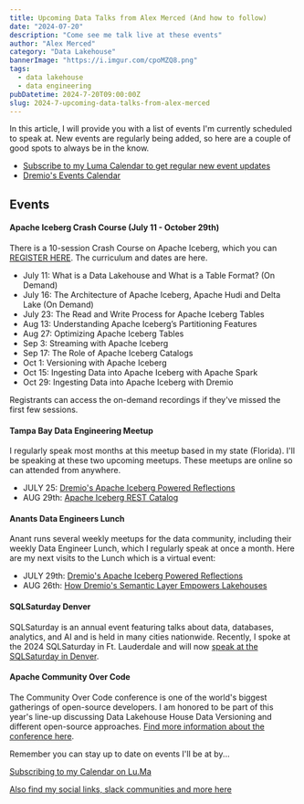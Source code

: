 ```yaml
---
title: Upcoming Data Talks from Alex Merced (And how to follow)
date: "2024-07-20"
description: "Come see me talk live at these events"
author: "Alex Merced"
category: "Data Lakehouse"
bannerImage: "https://i.imgur.com/cpoMZQ8.png"
tags:
  - data lakehouse
  - data engineering
pubDatetime: 2024-7-20T09:00:00Z
slug: 2024-7-upcoming-data-talks-from-alex-merced
---
```


In this article, I will provide you with a list of events I'm currently scheduled to speak at. New events are regularly being added, so here are a couple of good spots to always be in the know.

- [Subscribe to my Luma Calendar to get regular new event updates](https://lu.ma/Techeventswithalex)
- [Dremio's Events Calendar](https://www.dremio.com/events)

## Events

#### Apache Iceberg Crash Course (July 11 - October 29th)

There is a 10-session Crash Course on Apache Iceberg, which you can [REGISTER HERE](https://bit.ly/am-2024-iceberg-live-crash-course-1). The curriculum and dates are here.

- July 11: What is a Data Lakehouse and What is a Table Format? (On Demand)
- July 16: The Architecture of Apache Iceberg, Apache Hudi and Delta Lake (On Demand)
- July 23: The Read and Write Process for Apache Iceberg Tables
- Aug 13: Understanding Apache Iceberg’s Partitioning Features
- Aug 27: Optimizing Apache Iceberg Tables
- Sep 3: Streaming with Apache Iceberg
- Sep 17: The Role of Apache Iceberg Catalogs
- Oct 1: Versioning with Apache Iceberg
- Oct 15: Ingesting Data into Apache Iceberg with Apache Spark
- Oct 29: Ingesting Data into Apache Iceberg with Dremio

Registrants can access the on-demand recordings if they've missed the first few sessions.

#### Tampa Bay Data Engineering Meetup

I regularly speak most months at this meetup based in my state (Florida). I'll be speaking at these two upcoming meetups. These meetups are online so can attended from anywhere.

- JULY 25: [Dremio's Apache Iceberg Powered Reflections](https://www.meetup.com/tampa-bay-data-engineering-group/events/301599901/)
- AUG 29th: [Apache Iceberg REST Catalog](https://www.meetup.com/tampa-bay-data-engineering-group/events/301600144/) 

#### Anants Data Engineers Lunch

Anant runs several weekly meetups for the data community, including their weekly Data Engineer Lunch, which I regularly speak at once a month. Here are my next visits to the Lunch which is a virtual event:

- JULY 29th: [Dremio's Apache Iceberg Powered Reflections](https://www.meetup.com/data-wranglers-dc/events/301715974/)
- AUG 26th: [How Dremio's Semantic Layer Empowers Lakehouses](https://www.meetup.com/data-wranglers-dc/events/301715917/)

#### SQLSaturday Denver

SQLSaturday is an annual event featuring talks about data, databases, analytics, and AI and is held in many cities nationwide. Recently, I spoke at the 2024 SQLSaturday in Ft. Lauderdale and will now [speak at the SQLSaturday in Denver](https://sqlsaturday.com/2024-08-17-sqlsaturday1090/).

#### Apache Community Over Code

The Community Over Code conference is one of the world's biggest gatherings of open-source developers. I am honored to be part of this year's line-up discussing Data Lakehouse House Data Versioning and different open-source approaches. [Find more information about the conference here](https://communityovercode.org/).

Remember you can stay up to date on events I'll be at by...

[Subscribing to my Calendar on Lu.Ma](https://lu.ma/Techeventswithalex)

[Also find my social links, slack communities and more here](https://bio.alexmerced.com/data)